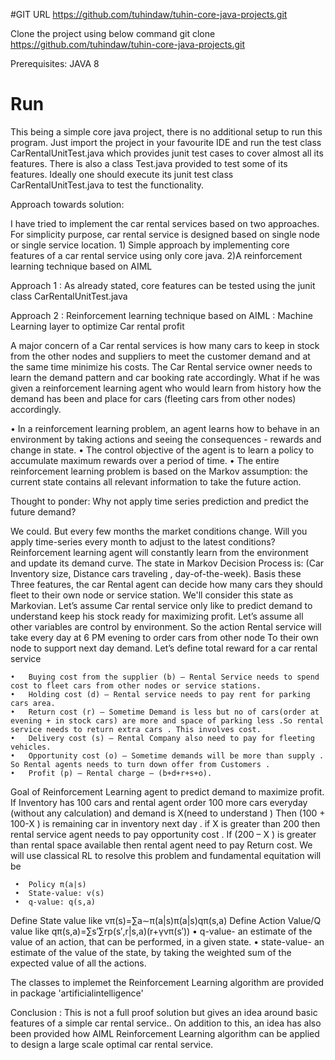 #GIT URL
https://github.com/tuhindaw/tuhin-core-java-projects.git

Clone the project using below command
git clone https://github.com/tuhindaw/tuhin-core-java-projects.git

Prerequisites:
JAVA 8

# Run

This being a simple core java project, there is no additional setup to run this program. Just import the project in your favourite IDE and run the test class CarRentalUnitTest.java
which provides junit test cases to cover almost all its features. There is also a class Test.java provided to test some of its features. Ideally one should execute its junit test class
CarRentalUnitTest.java to test the functionality.

Approach towards solution:

I have tried to implement the car rental services based on two approaches. For simplicity purpose, car rental service is designed based on single node or single service location.
        1) Simple approach by implementing core features of a car rental service using only core java.
        2)A reinforcement learning technique based on AIML

Approach 1 : As already stated, core features can be tested using the junit class CarRentalUnitTest.java

Approach 2 : Reinforcement learning technique based on AIML : Machine Learning layer to optimize Car rental profit


A major concern of a Car rental services is how many  cars to keep in stock from the other nodes and suppliers to meet the customer demand and at the same time minimize his costs. The Car Rental service owner needs to learn the demand pattern and car booking rate accordingly. What if he was given a reinforcement learning agent who would learn from history how the demand has been and place for cars (fleeting cars from other nodes)  accordingly.

 •	In a reinforcement learning problem, an agent learns how to behave in an environment by taking actions and seeing the consequences - rewards and change in state.
 •	The control objective of the agent is to learn a policy to accumulate maximum rewards over a period of time.
 •	The entire reinforcement learning problem is based on the Markov assumption: the current state contains all relevant information to take the future action.

 Thought to ponder: Why not apply time series prediction and predict the future demand?

 We could. But every few months the market conditions change. Will you apply time-series every month to adjust to the latest conditions? Reinforcement learning agent will constantly learn from the environment and update its demand curve.
 The state in Markov Decision Process is: (Car Inventory size, Distance cars traveling , day-of-the-week). Basis these Three features, the car Rental agent can decide how many cars they should fleet to their own node or service station. We'll consider this state as Markovian.
 Let’s assume Car rental service only like to predict demand to understand keep his stock ready for maximizing profit. Let’s assume all other variables are control by environment.
 So the action Rental service will take every day  at 6 PM evening to order cars from other node
 To their own node to support next day demand. Let’s define total reward for a car rental service

    •	Buying cost from the supplier (b) – Rental Service needs to spend cost to fleet cars from other nodes or service stations.
    •	Holding cost (d) – Rental service needs to pay rent for parking cars area.
    •	Return cost (r) – Sometime Demand is less but no of cars(order at evening + in stock cars) are more and space of parking less .So rental service needs to return extra cars . This involves cost.
    •	Delivery cost (s) – Rental Company also need to pay for fleeting vehicles.
    •	Opportunity cost (o) – Sometime demands will be more than supply . So Rental agents needs to turn down offer from Customers .
    •	Profit (p) – Rental charge – (b+d+r+s+o).

Goal of Reinforcement Learning agent to predict demand to maximize profit. If Inventory has 100 cars and rental agent order 100 more cars everyday (without any calculation) and demand is X(need to understand ) Then (100 + 100-X ) is remaining car in inventory next day . if X is greater than 200 then rental service agent needs to pay opportunity cost . If (200 – X ) is greater than rental space available then rental agent need to pay
Return cost. We will use classical RL to resolve this problem and fundamental equitation will be

     •	Policy π(a|s)
     •	State-value: v(s)
     •	q-value: q(s,a)

Define State value  like vπ(s)=∑a∼π(a|s)π(a|s)qπ(s,a)
Define Action Value/Q value  like qπ(s,a)=∑s′∑rp(s′,r|s,a)(r+γvπ(s′))
     •	q-value- an estimate of the value of an action, that can be performed, in a given state.
     •	state-value- an estimate of the value of the state, by taking the weighted sum of the expected value of all the actions.

The classes to implemet the Reinforcement Learning algorithm are provided in package 'artificialintelligence'

Conclusion : This is not a full proof solution but gives an idea around basic features of a simple car rental service.. On addition to this,
an idea has also been provided how AIML Reinforcement Learning algorithm can be applied to design a large scale optimal car rental service.




